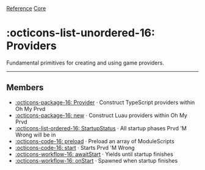 <div class="pmwdoc-reference-breadcrumbs">
<a href="../../">Reference</a>
<a href="../">Core</a>
</div>

# :octicons-list-unordered-16: Providers

Fundamental primitives for creating and using game providers.

---

## Members

- [:octicons-package-16: Provider](provider.md) · Construct TypeScript providers
  within Oh My Prvd
- [:octicons-package-16: new](provider.md) · Construct Luau providers within Oh
  My Prvd
- [:octicons-list-ordered-16: StartupStatus](startup-status.md) · All startup
  phases Prvd 'M Wrong will be in
- [:octicons-code-16: preload](preload.md) · Preload an array of ModuleScripts
- [:octicons-code-16: start](start.md) · Starts Prvd 'M Wrong
- [:octicons-workflow-16: awaitStart](await-start.md) · Yields until startup
  finishes
- [:octicons-workflow-16: onStart](on-start.md) · Spawned when startup finishes
